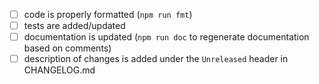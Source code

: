 <!-- Brief summary of the changes: -->

<!--
Make sure you've completed all of the applicable tasks below.
Change [ ] to [x] for completed items.
-->

- [ ] code is properly formatted (`npm run fmt`)
- [ ] tests are added/updated
- [ ] documentation is updated (`npm run doc` to regenerate documentation based on comments)
- [ ] description of changes is added under the `Unreleased` header in CHANGELOG.md
